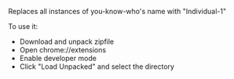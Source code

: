 Replaces all instances of you-know-who's name with "Individual-1"

To use it:
* Download and unpack zipfile
* Open chrome://extensions
* Enable developer mode
* Click "Load Unpacked" and select the directory 
